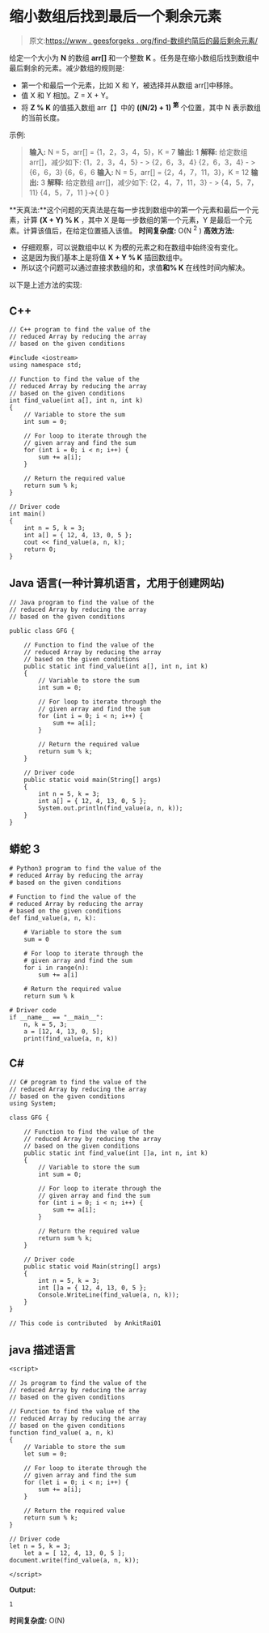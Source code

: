 # 缩小数组后找到最后一个剩余元素

> 原文:[https://www . geesforgeks . org/find-数组约简后的最后剩余元素/](https://www.geeksforgeeks.org/find-last-remaining-element-after-reducing-the-array/)

给定一个大小为 **N** 的数组 **arr[]** 和一个整数 **K** 。任务是在缩小数组后找到数组中最后剩余的元素。减少数组的规则是:

*   第一个和最后一个元素，比如 X 和 Y，被选择并从数组 arr[]中移除。
*   值 X 和 Y 相加。Z = X + Y。
*   将 **Z % K** 的值插入数组 arr【】中的 **((N/2) + 1) <sup>第</sup>** 个位置，其中 N 表示数组的当前长度。

示例:

> **输入:** N = 5，arr[] = {1，2，3，4，5}，K = 7
> **输出:** 1
> **解释:**
> 给定数组 arr[]，减少如下:
> {1，2，3，4，5} - > {2，6，3，4}
> {2，6，3，4} - > {6，6，3}
> {6，6，6
> **输入:** N = 5，arr[] = {2，4，7，11，3}，K = 12
> **输出:** 3
> **解释:**
> 给定数组 arr[]，减少如下:
> {2，4，7，11，3} - > {4，5，7，11}
> {4，5，7，11 }->{ 0 }

**天真法:**这个问题的天真法是在每一步找到数组中的第一个元素和最后一个元素，计算 **(X + Y) % K** ，其中 X 是每一步数组的第一个元素，Y 是最后一个元素。计算该值后，在给定位置插入该值。
**时间复杂度:** O(N <sup>2</sup> )
**高效方法:**

*   仔细观察，可以说数组中以 K 为模的元素之和在数组中始终没有变化。
*   这是因为我们基本上是将值 **X + Y % K** 插回数组中。
*   所以这个问题可以通过直接求数组的和，求值**和% K** 在线性时间内解决。

以下是上述方法的实现:

## C++

```
// C++ program to find the value of the
// reduced Array by reducing the array
// based on the given conditions

#include <iostream>
using namespace std;

// Function to find the value of the
// reduced Array by reducing the array
// based on the given conditions
int find_value(int a[], int n, int k)
{
    // Variable to store the sum
    int sum = 0;

    // For loop to iterate through the
    // given array and find the sum
    for (int i = 0; i < n; i++) {
        sum += a[i];
    }

    // Return the required value
    return sum % k;
}

// Driver code
int main()
{
    int n = 5, k = 3;
    int a[] = { 12, 4, 13, 0, 5 };
    cout << find_value(a, n, k);
    return 0;
}
```

## Java 语言(一种计算机语言，尤用于创建网站)

```
// Java program to find the value of the
// reduced Array by reducing the array
// based on the given conditions

public class GFG {

    // Function to find the value of the
    // reduced Array by reducing the array
    // based on the given conditions
    public static int find_value(int a[], int n, int k)
    {
        // Variable to store the sum
        int sum = 0;

        // For loop to iterate through the
        // given array and find the sum
        for (int i = 0; i < n; i++) {
            sum += a[i];
        }

        // Return the required value
        return sum % k;
    }

    // Driver code
    public static void main(String[] args)
    {
        int n = 5, k = 3;
        int a[] = { 12, 4, 13, 0, 5 };
        System.out.println(find_value(a, n, k));
    }
}
```

## 蟒蛇 3

```
# Python3 program to find the value of the
# reduced Array by reducing the array
# based on the given conditions

# Function to find the value of the
# reduced Array by reducing the array
# based on the given conditions
def find_value(a, n, k):

    # Variable to store the sum
    sum = 0

    # For loop to iterate through the
    # given array and find the sum
    for i in range(n):
        sum += a[i]

    # Return the required value
    return sum % k

# Driver code
if __name__ == "__main__":
    n, k = 5, 3;
    a = [12, 4, 13, 0, 5];
    print(find_value(a, n, k))
```

## C#

```
// C# program to find the value of the
// reduced Array by reducing the array
// based on the given conditions
using System;

class GFG {

    // Function to find the value of the
    // reduced Array by reducing the array
    // based on the given conditions
    public static int find_value(int []a, int n, int k)
    {
        // Variable to store the sum
        int sum = 0;

        // For loop to iterate through the
        // given array and find the sum
        for (int i = 0; i < n; i++) {
            sum += a[i];
        }

        // Return the required value
        return sum % k;
    }

    // Driver code
    public static void Main(string[] args)
    {
        int n = 5, k = 3;
        int []a = { 12, 4, 13, 0, 5 };
        Console.WriteLine(find_value(a, n, k));
    }
}

// This code is contributed  by AnkitRai01
```

## java 描述语言

```
<script>

// Js program to find the value of the
// reduced Array by reducing the array
// based on the given conditions

// Function to find the value of the
// reduced Array by reducing the array
// based on the given conditions
function find_value( a, n, k)
{
    // Variable to store the sum
    let sum = 0;

    // For loop to iterate through the
    // given array and find the sum
    for (let i = 0; i < n; i++) {
        sum += a[i];
    }

    // Return the required value
    return sum % k;
}

// Driver code
let n = 5, k = 3;
    let a = [ 12, 4, 13, 0, 5 ];
document.write(find_value(a, n, k));

</script>
```

**Output:** 

```
1
```

**时间复杂度:** O(N)
